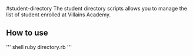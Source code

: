 #student-directory
The student directory scripts allows you to manage the list of student enrolled at Villains Academy.

## How to use ##

''' shell
ruby directory.rb
'''
